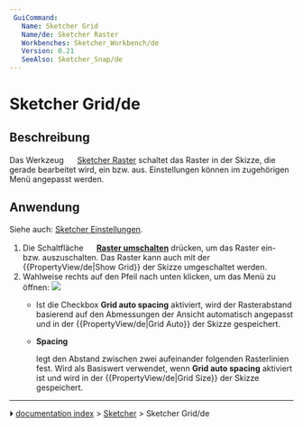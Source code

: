 ```yaml
---
 GuiCommand:
   Name: Sketcher Grid
   Name/de: Sketcher Raster
   Workbenches: Sketcher_Workbench/de
   Version: 0.21
   SeeAlso: Sketcher_Snap/de
---
```


# Sketcher Grid/de



## Beschreibung

Das Werkzeug <img alt="" src=images/Sketcher_Grid.svg  style="width:16px;"> [Sketcher Raster](Sketcher_Grid/de.md) schaltet das Raster in der Skizze, die gerade bearbeitet wird, ein bzw. aus. Einstellungen können im zugehörigen Menü angepasst werden.



## Anwendung

Siehe auch: [Sketcher Einstellungen](Sketcher_Preferences/de#Raster.md).

1.  Die Schaltfläche **<img src="images/Sketcher_Grid.svg" width=16px> [Raster umschalten](Sketcher_Grid/de.md)** drücken, um das Raster ein- bzw. auszuschalten. Das Raster kann auch mit der {{PropertyView/de|Show Grid}} der Skizze umgeschaltet werden.
2.  Wahlweise rechts auf den Pfeil nach unten klicken, um das Menü zu öffnen:
    ![](images/Sketcher_Grid_Menu.png )
    -   Ist die Checkbox **Grid auto spacing** aktiviert, wird der Rasterabstand basierend auf den Abmessungen der Ansicht automatisch angepasst und in der {{PropertyView/de|Grid Auto}} der Skizze gespeichert.

    -   
        **Spacing**
        
        legt den Abstand zwischen zwei aufeinander folgenden Rasterlinien fest. Wird als Basiswert verwendet, wenn **Grid auto spacing** aktiviert ist und wird in der {{PropertyView/de|Grid Size}} der Skizze gespeichert.



---
⏵ [documentation index](../README.md) > [Sketcher](Sketcher_Workbench.md) > Sketcher Grid/de
